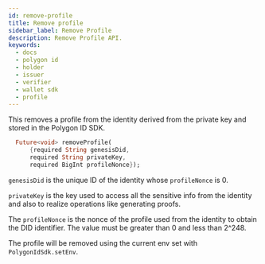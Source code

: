 ```yaml
---
id: remove-profile
title: Remove profile
sidebar_label: Remove Profile
description: Remove Profile API.
keywords:
  - docs
  - polygon id
  - holder
  - issuer
  - verifier
  - wallet sdk
  - profile
---
```


This removes a profile from the identity derived from the private key and stored in the Polygon ID SDK.

```dart
  Future<void> removeProfile(
      {required String genesisDid,
      required String privateKey,
      required BigInt profileNonce});
```

`genesisDid` is the unique ID of the identity whose `profileNonce` is 0.

`privateKey` is the key used to access all the sensitive info from the identity and also to realize operations like generating proofs.

The `profileNonce` is the nonce of the profile used from the identity to obtain the DID identifier. The value must be greater than 0 and less than 2^248.

The profile will be removed using the current env set with `PolygonIdSdk.setEnv`.
